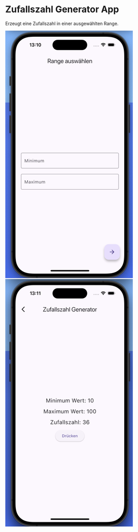 # Zufallszahl Generator App

Erzeugt eine Zufallszahl in einer ausgewählten Range.

<img title="App Drawer" alt="Alt text" src="screenshots/screenshot1.png">

<img title="App Drawer" alt="Alt text" src="screenshots/screenshot2.png">
